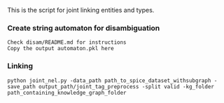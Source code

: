 This is the script for joint linking entities and types.

### Create string automaton for disambiguation
```
Check disam/README.md for instructions
Copy the output automaton.pkl here
```

### Linking
```
python joint_nel.py -data_path path_to_spice_dataset_withsubgraph -save_path output_path/joint_tag_preprocess -split valid -kg_folder path_containing_knowledge_graph_folder
```
